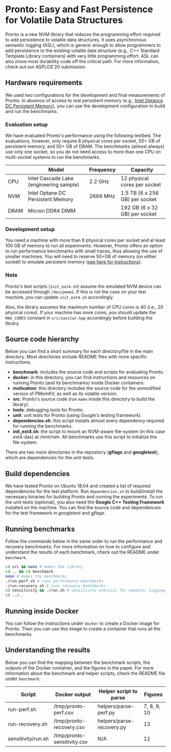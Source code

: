 # Pronto: Easy and Fast Persistence for Volatile Data Structures
Pronto is a new NVM library that reduces the programming effort required to add persistence to volatile data structures.
It uses asynchronous semantic logging (ASL), which is generic enough to allow programmers to add persistence to the existing volatile data structure (e.g., C++ Standard Template Library containers) with very little programming effort.
ASL can also move most durability code off the critical path. For more information, check out our ASPLOS'20 submission.

## Hardware requirements
We used two configurations for the development and final measurements of Pronto.
In absence of access to real persistent memory (e.g., [Intel Optance DC Persistent Memory](https://www.intel.com/content/www/us/en/architecture-and-technology/optane-dc-persistent-memory.html)), 
you can use the development configuration to build and run the benchmarks.

### Evaluation setup
We have evaluated Pronto's performance using the following testbed.
The evaluations, however, only require 8 physical cores per socket, 50+ GB of persistent memory, and 50+ GB of DRAM.
The benchmarks (almost always) use only one socket, so you do not need access to more than one CPU on multi-socket systems to run the benchmarks.

|       | Model                                   | Frequency | Capacity                        |
|-------|-----------------------------------------|-----------|---------------------------------|
| CPU   | Intel Cascade Lake (engineering sample) | 2.2 GHz   | 12 physical cores per socket    |
| NVM   | Intel Optane DC Persistent Memory       | 2666 MHz  | 1.5 TB (6 x 256 GB) per socket  |
| DRAM  | Micron DDR4 DIMM                        |           | 192 GB (6 x 32 GB) per socket   |

### Development setup
You need a machine with more than 8 physical cores per socket and at least 100 GB of memory to run all experiments.
However, Pronto offers an option to run performance benchmarks with small traces, thus allowing the use of smaller machines.
You will need to reserve 50+GB of memory (on either socket) to emulate persistent memory ([see here for instructions](https://pmem.io/2016/02/22/pm-emulation.html)). 

### Note
Pronto's test scripts (`init_ext4.sh`) assume the emulated NVM device can be accessed through `/dev/pmem1`.
If this is not the case on your test machine, you can update `init_ext4.sh` accordingly.

Also, the library assumes the maximum number of CPU cores is 40 (i.e., 20 physical cores). 
If your machine has more cores, you should update the `MAX_CORES` constant in 
`src/savitar.hpp` accordingly before building the library.

## Source code hierarchy
Below you can find a short summary for each directory/file in the main directory.
Most directories include README files with more specific instructions.

- **benchmark**: includes the source code and scripts for evaluating Pronto.
- **docker**: in this directory, you can find instructions and resources on running Pronto (and its benchmarks) inside Docker containers.
- **motivation**: this directory includes the source code for the unmodified version of PMemKV, as well as its volatile version.
- **src**: Pronto's source code (run `make` inside this directory to build the library).
- **tools**: debugging tools for Pronto.
- **unit**: unit tests for Pronto (using Google's testing framework).
- **dependencies.sh**: this script installs almost every dependency required for running the benchmarks.
- **init_ext4.sh**: the script to mount an NVM-aware file-system (in this case ext4-dax) at */mnt/ram*. All benchmarks use this script to initialize the file-system.

There are two more directories in the repository (**gflags** and **googletest**), which are dependencies for the unit-tests.

## Build dependencies
We have tested Pronto on Ubuntu 18.04 and created a list of required dependencies for the test platform. 
Run `dependencies.sh` to build/install the necessary binaries for building Pronto and running the experiments.
To run the unit-tests (optional), you also need the **Google C++ Testing Framework** installed on the machine.
You can find the source code and dependencies for the test framework in *googletest* and *gflags*.

## Running benchmarks
Follow the commands below in the same order to run the performance and recovery benchmarks.
For more information on how to configure and understand the results of each benchmark, 
check out the README under `benchmark`.

```bash
cd src && make # makes the library
cd .. && cd benchmark
make # makes the benchmarks
./run-perf.sh # runs performance benchmarks
./run-recovery.sh # runs recovery benchmarks
cd sensitivity && ./run.sh # sensitivity analysis for semantic logging
cd ../..
```

## Running inside Docker
You can follow the instructions under `docker` to create a Docker image for Pronto.
Then you can use this image to create a container that runs all the benchmarks.

## Understanding the results
Below you can find the mapping between the benchmark scripts, the outputs of the Docker container, and the figures in the paper.
For more information about the benchmark and helper scripts, check the README file under `benchmark`.

| Script              | Docker output               | Helper script to parse    | Figures     |
|---------------------|-----------------------------|---------------------------|-------------|
| run-perf.sh         | /tmp/pronto-perf.csv        | helpers/parse-perf.py     | 7, 8, 9, 10 |
| run-recovery.sh     | /tmp/pronto-recovery.csv    | helpers/parse-recovery.py | 13          |
| sensitivity/run.sh  | /tmp/pronto-sensitivity.csv | N/A                       | 12          |
